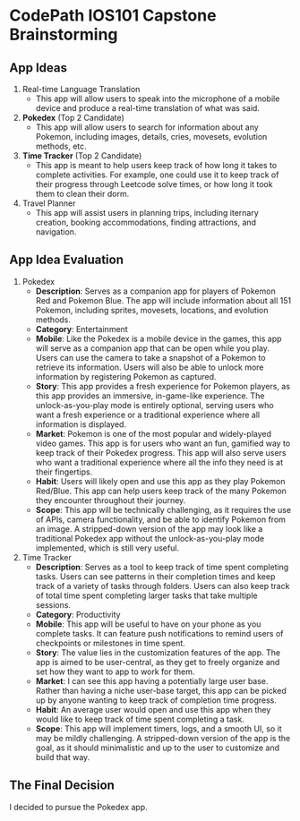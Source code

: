 CodePath IOS101 Capstone Brainstorming
===

## App Ideas
1. Real-time Language Translation
   - This app will allow users to speak into the microphone of a mobile device and produce a real-time translation of what was said.
3. **Pokedex** (Top 2 Candidate)
   - This app will allow users to search for information about any Pokemon, including images, details, cries, movesets, evolution methods, etc.
5. **Time Tracker** (Top 2 Candidate)
   - This app is meant to help users keep track of how long it takes to complete activities. For example, one could use it to keep track of their progress through Leetcode solve times, or how long it took them to clean their dorm.
4. Travel Planner
    - This app will assist users in planning trips, including iternary creation, booking accommodations, finding attractions, and navigation.

## App Idea Evaluation
1. Pokedex
    - **Description**: Serves as a companion app for players of Pokemon Red and Pokemon Blue. The app will include information about all 151 Pokemon, including sprites, movesets, locations, and evolution methods.
    - **Category**: Entertainment
    - **Mobile**: Like the Pokedex is a mobile device in the games, this app will serve as a companion app that can be open while you play. Users can use the camera to take a snapshot of a Pokemon to retrieve its information. Users will also be able to unlock more information by registering Pokemon as captured.
    - **Story**: This app provides a fresh experience for Pokemon players, as this app provides an immersive, in-game-like experience. The unlock-as-you-play mode is entirely optional, serving users who want a fresh experience or a traditional experience where all information is displayed. 
    - **Market**: Pokemon is one of the most popular and widely-played video games. This app is for users who want an fun, gamified way to keep track of their Pokedex progress. This app will also serve users who want a traditional experience where all the info they need is at their fingertips.
    - **Habit**: Users will likely open and use this app as they play Pokemon Red/Blue. This app can help users keep track of the many Pokemon they encounter throughout their journey.
    - **Scope**: This app will be technically challenging, as it requires the use of APIs, camera functionality, and be able to identify Pokemon from an image. A stripped-down version of the app may look like a traditional Pokedex app without the unlock-as-you-play mode implemented, which is still very useful.
3. Time Tracker
    - **Description**: Serves as a tool to keep track of time spent completing tasks. Users can see patterns in their completion times and keep track of a variety of tasks through folders. Users can also keep track of total time spent completing larger tasks that take multiple sessions.
    - **Category**: Productivity
    - **Mobile**: This app will be useful to have on your phone as you complete tasks. It can feature push notifications to remind users of checkpoints or milestones in time spent.
    - **Story**: The value lies in the customization features of the app. The app is aimed to be user-central, as they get to freely organize and set how they want to app to work for them.
    - **Market**: I can see this app having a potentially large user base. Rather than having a niche user-base target, this app can be picked up by anyone wanting to keep track of completion time progress.
    - **Habit**: An average user would open and use this app when they would like to keep track of time spent completing a task. 
    - **Scope**: This app will implement timers, logs, and a smooth UI, so it may be mildly challenging. A stripped-down version of the app is the goal, as it should minimalistic and up to the user to customize and build that way.

## The Final Decision
I decided to pursue the Pokedex app.
